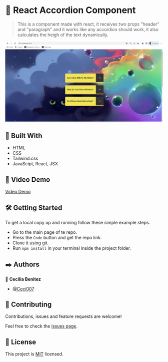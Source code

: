 #  🧐 React Accordion Component

> This is a component made with react, it receives two props "header" and "paragraph" and it works like any accordion should work, it also calculates the heigh of the text dynamically.

![screenshot](./app_screenshot.jpg)

## 🔧 Built With

- HTML
- CSS
- Tailwind.css
- JavaScipt, React, JSX

## 🔴 Video Demo

[Video Demo](https://www.youtube.com/watch?v=er_W0f9XsiM)


## 🛠 Getting Started

To get a local copy up and running follow these simple example steps.

- Go to the main page of te repo.
- Press the ```Code``` button and get the repo link.
- Clone it using git.
- Run ```npm install``` in your terminal inside the project folder.

## ✒️ Authors

👤 **Cecilia Benitez**

- [@Ceci007](https://github.com/Ceci007)


## 🤝 Contributing

Contributions, issues and feature requests are welcome!

Feel free to check the [issues page](https://github.com/Ceci007/react-accordion/issues).

## 📝 License

This project is [MIT](lic.url) licensed.
